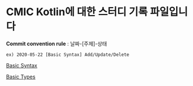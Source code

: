 CMIC Kotlin에 대한 스터디 기록 파일입니다
=======================================

**Commit convention rule** : 날짜-[주제]-상태
```
ex) 2020-05-22 [Basic Syntax] Add/Update/Delete
```

[Basic Syntax](https://github.com/graduationProjectCMIC/kotlinStudy/blob/master/%EB%AA%A8%EC%9D%8C/Basic_syntax.md)

[Basic Types](https://github.com/graduationProjectCMIC/kotlinStudy/blob/master/%EB%AA%A8%EC%9D%8C/basic_code.md)